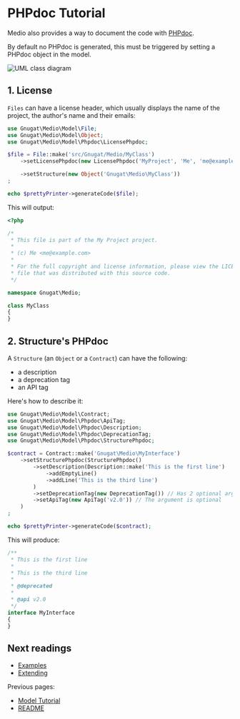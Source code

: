 # PHPdoc Tutorial

Medio also provides a way to document the code with [PHPdoc](http://www.phpdoc.org/).

By default no PHPdoc is generated, this must be triggered by setting a PHPdoc object in the model.

![UML class diagram](http://yuml.me/bc9d239b)

## 1. License

`Files` can have a license header, which usually displays the name of the project,
the author's name and their emails:

```php
use Gnugat\Medio\Model\File;
use Gnugat\Medio\Model\Object;
use Gnugat\Medio\Model\Phpdoc\LicensePhpdoc;

$file = File::make('src/Gnugat/Medio/MyClass')
    ->setLicensePhpdoc(new LicensePhpdoc('MyProject', 'Me', 'me@example.com'))

    ->setStructure(new Object('Gnugat\Medio\MyClass'))
;

echo $prettyPrinter->generateCode($file);
```

This will output:

```php
<?php

/*
 * This file is part of the My Project project.
 *
 * (c) Me <me@example.com>
 *
 * For the full copyright and license information, please view the LICENSE
 * file that was distributed with this source code.
 */

namespace Gnugat\Medio;

class MyClass
{
}
```

## 2. Structure's PHPdoc

A `Structure` (an `Object` or a `Contract`) can have the following:

* a description
* a deprecation tag
* an API tag

Here's how to describe it:

```php
use Gnugat\Medio\Model\Contract;
use Gnugat\Medio\Model\Phpdoc\ApiTag;
use Gnugat\Medio\Model\Phpdoc\Description;
use Gnugat\Medio\Model\Phpdoc\DeprecationTag;
use Gnugat\Medio\Model\Phpdoc\StructurePhpdoc;

$contract = Contract::make('Gnugat\Medio\MyInterface')
    ->setStructurePhpdoc(StructurePhpdoc()
        ->setDescription(Description::make('This is the first line')
            ->addEmptyLine()
            ->addLine('This is the third line')
        )
        ->setDeprecationTag(new DeprecationTag()) // Has 2 optional arguments: version, and description
        ->setApiTag(new ApiTag('v2.0')) // The argument is optional
    )
;

echo $prettyPrinter->generateCode($contract);
```

This will produce:

```php
/**
 * This is the first line
 *
 * This is the third line
 *
 * @deprecated
 *
 * @api v2.0
 */
interface MyInterface
{
}
```

## Next readings

* [Examples](03-examples.md)
* [Extending](04-extending.md)

Previous pages:

* [Model Tutorial](01-model-tutorial.md)
* [README](../README.md)
